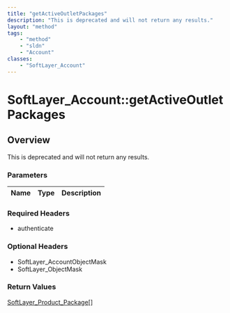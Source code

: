 ```yaml
---
title: "getActiveOutletPackages"
description: "This is deprecated and will not return any results."
layout: "method"
tags:
    - "method"
    - "sldn"
    - "Account"
classes:
    - "SoftLayer_Account"
---
```

# SoftLayer_Account::getActiveOutletPackages
## Overview 
This is deprecated and will not return any results. 

### Parameters 
|Name | Type | Description |
| --- | --- | --- |


### Required Headers
* authenticate

### Optional Headers
* SoftLayer_AccountObjectMask
* SoftLayer_ObjectMask

### Return Values
<a href='/reference/datatypes/SoftLayer_Product_Package'>SoftLayer_Product_Package[] </a>

